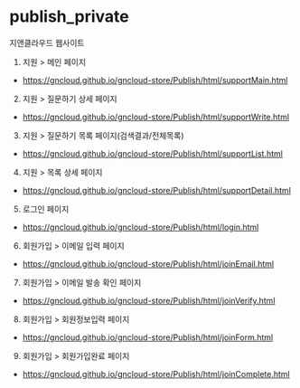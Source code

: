 # publish_private
지앤클라우드 웹사이트


1. 지원 > 메인 페이지 
 * https://gncloud.github.io/gncloud-store/Publish/html/supportMain.html
 
2. 지원 > 질문하기 상세 페이지 
 * https://gncloud.github.io/gncloud-store/Publish/html/supportWrite.html

3. 지원 > 질문하기 목록 페이지(검색결과/전체목록) 
 * https://gncloud.github.io/gncloud-store/Publish/html/supportList.html

4. 지원 > 목록 상세 페이지
 * https://gncloud.github.io/gncloud-store/Publish/html/supportDetail.html
 
5. 로그인 페이지
  * https://gncloud.github.io/gncloud-store/Publish/html/login.html
  
6. 회원가입 > 이메일 입력 페이지
  * https://gncloud.github.io/gncloud-store/Publish/html/joinEmail.html  
  
7. 회원가입 > 이메일 발송 확인 페이지
  * https://gncloud.github.io/gncloud-store/Publish/html/joinVerify.html  
    
8. 회원가입 > 회원정보입력 페이지
  * https://gncloud.github.io/gncloud-store/Publish/html/joinForm.html    
  
9. 회원가입 > 회원가입완료 페이지
  * https://gncloud.github.io/gncloud-store/Publish/html/joinComplete.html